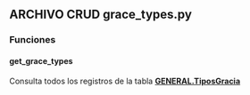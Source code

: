 ## ARCHIVO CRUD grace_types.py

### Funciones
#### get_grace_types

Consulta todos los registros de la tabla <a href="../../../../../sistema/direccion/direccion/#generalproducto"> 
    <strong>GENERAL.TiposGracia</strong>
  </a>